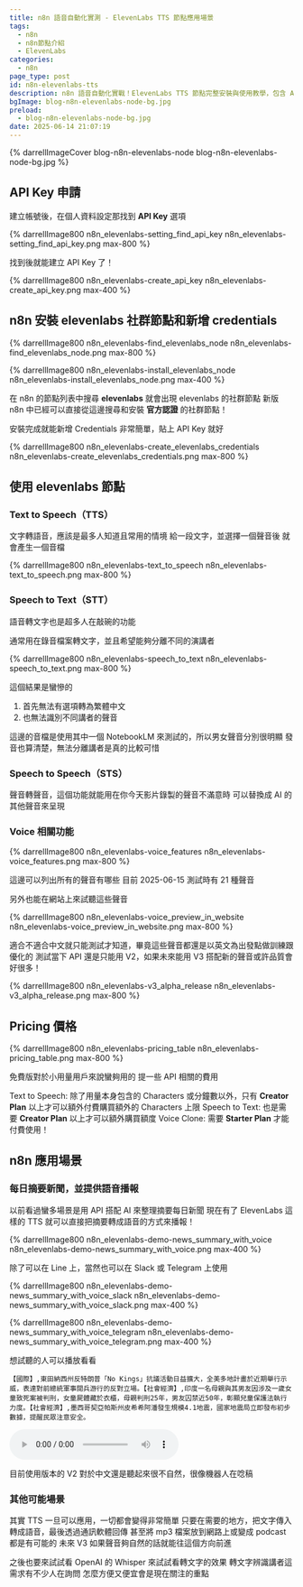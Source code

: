 ```yaml
---
title: n8n 語音自動化實測 - ElevenLabs TTS 節點應用場景
tags:
  - n8n
  - n8n節點介紹
  - ElevenLabs
categories:
  - n8n
page_type: post
id: n8n-elevenlabs-tts
description: n8n 語音自動化實戰！ElevenLabs TTS 節點完整安裝與使用教學，包含 API 設定、聲音選擇、品質優化技巧。實測分享多種自動化場景應用。
bgImage: blog-n8n-elevenlabs-node-bg.jpg
preload:
  - blog-n8n-elevenlabs-node-bg.jpg
date: 2025-06-14 21:07:19
---
```


{% darrellImageCover blog-n8n-elevenlabs-node blog-n8n-elevenlabs-node-bg.jpg %}

## API Key 申請

建立帳號後，在個人資料設定那找到 **API Key** 選項

{% darrellImage800 n8n_elevenlabs-setting_find_api_key n8n_elevenlabs-setting_find_api_key.png max-800 %}

找到後就能建立 API Key 了！

{% darrellImage800 n8n_elevenlabs-create_api_key n8n_elevenlabs-create_api_key.png max-400 %}


## n8n 安裝 elevenlabs 社群節點和新增 credentials

{% darrellImage800 n8n_elevenlabs-find_elevenlabs_node n8n_elevenlabs-find_elevenlabs_node.png max-800 %}

{% darrellImage800 n8n_elevenlabs-install_elevenlabs_node n8n_elevenlabs-install_elevenlabs_node.png max-400 %}

在 n8n 的節點列表中搜尋 **elevenlabs** 就會出現 elevenlabs 的社群節點
新版 n8n 中已經可以直接從這邊搜尋和安裝 **官方認證** 的社群節點！

安裝完成就能新增 Credentials 
非常簡單，貼上 API Key 就好

{% darrellImage800 n8n_elevenlabs-create_elevenlabs_credentials n8n_elevenlabs-create_elevenlabs_credentials.png max-800 %}


## 使用 elevenlabs 節點

### Text to Speech（TTS）

文字轉語音，應該是最多人知道且常用的情境
給一段文字，並選擇一個聲音後
就會產生一個音檔

{% darrellImage800 n8n_elevenlabs-text_to_speech n8n_elevenlabs-text_to_speech.png max-800 %}

### Speech to Text（STT）

語音轉文字也是超多人在敲碗的功能

通常用在錄音檔案轉文字，並且希望能夠分離不同的演講者

{% darrellImage800 n8n_elevenlabs-speech_to_text n8n_elevenlabs-speech_to_text.png max-800 %}

這個結果是蠻慘的

1. 首先無法有選項轉為繁體中文
2. 也無法識別不同講者的聲音

這邊的音檔是使用其中一個 NotebookLM 來測試的，所以男女聲音分別很明顯
發音也算清楚，無法分離講者是真的比較可惜

### Speech to Speech（STS）

聲音轉聲音，這個功能就能用在你今天影片錄製的聲音不滿意時
可以替換成 AI 的其他聲音來呈現

### Voice 相關功能

{% darrellImage800 n8n_elevenlabs-voice_features n8n_elevenlabs-voice_features.png max-800 %}

這邊可以列出所有的聲音有哪些
目前 2025-06-15 測試時有 21 種聲音

另外也能在網站上來試聽這些聲音

{% darrellImage800 n8n_elevenlabs-voice_preview_in_website n8n_elevenlabs-voice_preview_in_website.png max-800 %}

適合不適合中文就只能測試才知道，畢竟這些聲音都還是以英文為出發點做訓練跟優化的
測試當下 API 還是只能用 V2，如果未來能用 V3 搭配新的聲音或許品質會好很多！

{% darrellImage800 n8n_elevenlabs-v3_alpha_release n8n_elevenlabs-v3_alpha_release.png max-800 %}

## Pricing 價格

{% darrellImage800 n8n_elevenlabs-pricing_table n8n_elevenlabs-pricing_table.png max-800 %}

免費版對於小用量用戶來說蠻夠用的
提一些 API 相關的費用

Text to Speech: 除了用量本身包含的 Characters 或分鐘數以外，只有 **Creator Plan** 以上才可以額外付費購買額外的 Characters 上限
Speech to Text: 也是需要 **Creator Plan** 以上才可以額外購買額度
Voice Clone: 需要 **Starter Plan** 才能付費使用！

## n8n 應用場景

### 每日摘要新聞，並提供語音播報

以前看過蠻多場景是用 API 搭配 AI 來整理摘要每日新聞
現在有了 ElevenLabs 這樣的 TTS 
就可以直接把摘要轉成語音的方式來播報！

{% darrellImage800 n8n_elevenlabs-demo-news_summary_with_voice n8n_elevenlabs-demo-news_summary_with_voice.png max-400 %}

除了可以在 Line 上，當然也可以在 Slack 或 Telegram 上使用

{% darrellImage800 n8n_elevenlabs-demo-news_summary_with_voice_slack n8n_elevenlabs-demo-news_summary_with_voice_slack.png max-400 %}

{% darrellImage800 n8n_elevenlabs-demo-news_summary_with_voice_telegram n8n_elevenlabs-demo-news_summary_with_voice_telegram.png max-400 %}

想試聽的人可以播放看看
```
【國際】,東田納西州反特朗普「No Kings」抗議活動日益擴大，全美多地計畫於近期舉行示威，表達對前總統軍事閱兵游行的反對立場。【社會經濟】,印度一名母親與其男友因涉及一歲女童致死案被判刑，女童屍體藏於衣櫃，母親判刑25年，男友囚禁近50年，彰顯兒童保護法執行力度。【社會經濟】,墨西哥契亞帕斯州皮希希阿潘發生規模4.1地震，國家地震局立即發布初步數據，提醒民眾注意安全。
```
<audio controls>
    <source src="https://pub-c093258f61a1463ea03e1a40c141968a.r2.dev/2025-06-15_news.mp3" type="audio/mpeg">
    您的瀏覽器不支援音訊播放。
</audio>

目前使用版本的 V2 對於中文還是聽起來很不自然，很像機器人在唸稿

### 其他可能場景

其實 TTS 一旦可以應用，一切都會變得非常簡單
只要在需要的地方，把文字傳入轉成語音，最後透過通訊軟體回傳
甚至將 mp3 檔案放到網路上或變成 podcast 都是有可能的
未來 V3 如果聲音夠自然的話就能往這個方向前進

之後也要來試試看 OpenAI 的 Whisper 來試試看轉文字的效果
轉文字辨識講者這需求有不少人在詢問
怎麼方便又便宜會是現在關注的重點

